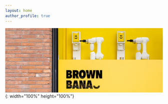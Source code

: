 ```yaml
---
layout: home
author_profile: true
---
```

![image](/assets/images/brownbana.jpg){: width="100%" height="100%"}
